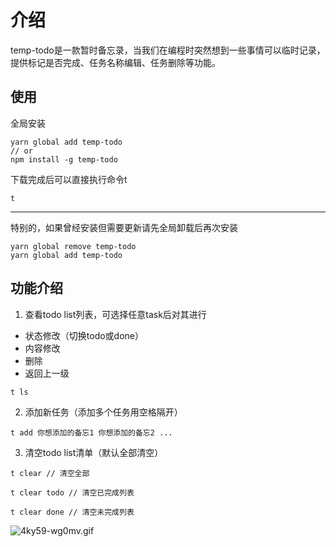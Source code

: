 # 介绍

temp-todo是一款暂时备忘录，当我们在编程时突然想到一些事情可以临时记录，提供标记是否完成、任务名称编辑、任务删除等功能。

## 使用

全局安装
```
yarn global add temp-todo
// or
npm install -g temp-todo
```

下载完成后可以直接执行命令t

```
t
```

---

特别的，如果曾经安装但需要更新请先全局卸载后再次安装

```
yarn global remove temp-todo
yarn global add temp-todo
```

## 功能介绍

1. 查看todo list列表，可选择任意task后对其进行

- 状态修改（切换todo或done）
- 内容修改
- 删除
- 返回上一级

```
t ls
```

2. 添加新任务（添加多个任务用空格隔开）
```
t add 你想添加的备忘1 你想添加的备忘2 ...
```

3. 清空todo list清单（默认全部清空）

```
t clear // 清空全部

t clear todo // 清空已完成列表

t clear done // 清空未完成列表
```

![4ky59-wg0mv.gif](https://i.loli.net/2020/04/06/etWNLb45uxYm7s3.gif)